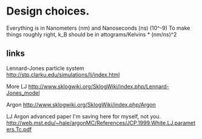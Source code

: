 # Design choices.

Everything is in Nanometers (nm) and Nanoseconds (ns) (10^-9)
To make things roughly right, k_B should be in attograms/Kelvins * (nm/ns)^2

## links

Lennard-Jones particle system
http://stp.clarku.edu/simulations/lj/index.html

More LJ
http://www.sklogwiki.org/SklogWiki/index.php/Lennard-Jones_model

Argon
http://www.sklogwiki.org/SklogWiki/index.php/Argon

LJ Argon advanced paper I'm saving here for myself, not you.
http://web.mst.edu/~hale/argonMC/References/JCP.1999.White.LJ.parameters.Tc.pdf
